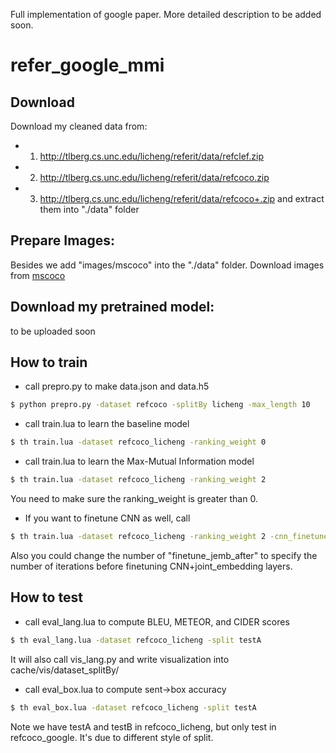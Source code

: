 Full implementation of google paper. More detailed description to be added soon.
# refer_google_mmi

## Download
Download my cleaned data from:
- 1) http://tlberg.cs.unc.edu/licheng/referit/data/refclef.zip
- 2) http://tlberg.cs.unc.edu/licheng/referit/data/refcoco.zip
- 3) http://tlberg.cs.unc.edu/licheng/referit/data/refcoco+.zip 
and extract them into "./data" folder

## Prepare Images:
Besides we add "images/mscoco" into the "./data" folder. 
Download images from [mscoco](http://mscoco.org/dataset/#overview)

## Download my pretrained model:
to be uploaded soon

## How to train
- call prepro.py to make data.json and data.h5
```bash
$ python prepro.py -dataset refcoco -splitBy licheng -max_length 10
```
- call train.lua to learn the baseline model
```bash
$ th train.lua -dataset refcoco_licheng -ranking_weight 0
```

- call train.lua to learn the Max-Mutual Information model
```bash
$ th train.lua -dataset refcoco_licheng -ranking_weight 2
```
You need to make sure the ranking_weight is greater than 0.

- If you want to finetune CNN as well, call
```bash
$ th train.lua -dataset refcoco_licheng -ranking_weight 2 -cnn_finetune 1
```
Also you could change the number of "finetune_jemb_after" to specify the number of iterations before finetuning CNN+joint_embedding layers.

## How to test
- call eval_lang.lua to compute BLEU, METEOR, and CIDER scores
```bash
$ th eval_lang.lua -dataset refcoco_licheng -split testA
```
It will also call vis_lang.py and write visualization into cache/vis/dataset_splitBy/

- call eval_box.lua to compute sent->box accuracy
```bash
$ th eval_box.lua -dataset refcoco_licheng -split testA
```
Note we have testA and testB in refcoco_licheng, but only test in refcoco_google. It's due to different style of split. 
